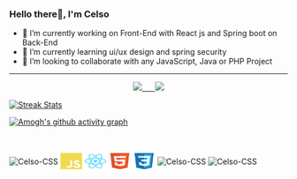 ###  Hello there👋, I'm Celso 


- 🔭 I’m currently working on Front-End with React js and Spring boot on Back-End 
- 🌱 I’m currently learning ui/ux design and spring security
- 👯 I’m looking to collaborate with any JavaScript, Java or PHP Project

---

 <p align="center">
  <a href="https://github.com/CelsoDeCarvalho">
  <img height="225em" src="https://github-readme-stats.vercel.app/api?username=CelsoDeCarvalho&show_icons=true&theme=dracula&include_all_commits=true&count_private=true"/>&nbsp;&nbsp;&nbsp;&nbsp;&nbsp;
  <img height="225em" src="https://github-readme-stats.vercel.app/api/top-langs/?username=CelsoDeCarvalho&layout=compact&langs_count=7&theme=dracula"/>
</p>
 
  <p align="left">
    <a href="https://github.com/mitul3737/mitul3737"><img height="225em" alt="Streak Stats" src="https://github-readme-streak-stats.herokuapp.com/?user=CelsoDeCarvalho&theme=dracula"/></a>
   </p>
 
<!--START_SECTION:waka-->
<!--END_SECTION:waka-->
 
 [![Amogh's github activity graph](https://activity-graph.herokuapp.com/graph?username=CelsoDeCarvalho&bg_color=111111&color=3620f7&line=5a0c99&point=1adbce&area=true&hide_border=true)](https://github.com/ashutosh00710/github-readme-activity-graph)

  <br/>
  <div style="display: inline_block"><br>
   <img align="center" alt="Celso-CSS" height="30" width="40" src="https://cdn.jsdelivr.net/gh/devicons/devicon/icons/java/java-original.svg">
  <img align="center" alt="Celso-Js" height="30" width="40" src="https://raw.githubusercontent.com/devicons/devicon/master/icons/javascript/javascript-plain.svg">
  <img align="center" alt="Celso-React" height="30" width="40" src="https://raw.githubusercontent.com/devicons/devicon/master/icons/react/react-original.svg">
  <img align="center" alt="Celso-HTML" height="30" width="40" src="https://raw.githubusercontent.com/devicons/devicon/master/icons/html5/html5-original.svg">
  <img align="center" alt="Celso-CSS" height="30" width="40" src="https://raw.githubusercontent.com/devicons/devicon/master/icons/css3/css3-original.svg">
  <img align="center" alt="Celso-CSS" height="30" width="40" src="https://cdn.jsdelivr.net/gh/devicons/devicon/icons/bootstrap/bootstrap-plain-wordmark.svg">
  <img align="center" alt="Celso-CSS" height="30" width="40" src="https://cdn.jsdelivr.net/gh/devicons/devicon/icons/php/php-original.svg">
</div>
